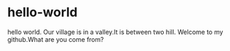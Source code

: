 # hello-world
hello world.
Our village is in a valley.It is between two hill.
Welcome to my github.What are you come from?
